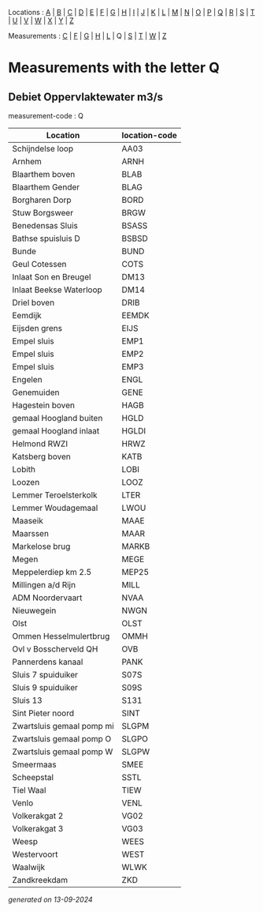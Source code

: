 Locations : [A](location_A.md) | [B](location_B.md) | [C](location_C.md) | [D](location_D.md) | [E](location_E.md) | [F](location_F.md) | [G](location_G.md) | [H](location_H.md) | [I](location_I.md) | [J](location_J.md) | [K](location_K.md) | [L](location_L.md) | [M](location_M.md) | [N](location_N.md) | [O](location_O.md) | [P](location_P.md) | [Q](location_Q.md) | [R](location_R.md) | [S](location_S.md) | [T](location_T.md) | [U](location_U.md) | [V](location_V.md) | [W](location_W.md) | [X](location_X.md) | [Y](location_Y.md) | [Z](location_Z.md)

Measurements : [C](measurement_C.md) | [F](measurement_F.md) | [G](measurement_G.md) | [H](measurement_H.md) | [L](measurement_L.md) | Q | [S](measurement_S.md) | [T](measurement_T.md) | [W](measurement_W.md) | [Z](measurement_Z.md)

# Measurements with the letter Q #

## Debiet Oppervlaktewater m3/s ##
measurement-code : Q

|Location|location-code|
|---|---|
|Schijndelse loop|AA03|
|Arnhem|ARNH|
|Blaarthem boven|BLAB|
|Blaarthem Gender|BLAG|
|Borgharen Dorp|BORD|
|Stuw Borgsweer|BRGW|
|Benedensas Sluis|BSASS|
|Bathse spuisluis D|BSBSD|
|Bunde|BUND|
|Geul Cotessen|COTS|
|Inlaat Son en Breugel|DM13|
|Inlaat Beekse Waterloop|DM14|
|Driel boven|DRIB|
|Eemdijk|EEMDK|
|Eijsden grens|EIJS|
|Empel sluis|EMP1|
|Empel sluis|EMP2|
|Empel sluis|EMP3|
|Engelen|ENGL|
|Genemuiden|GENE|
|Hagestein boven|HAGB|
|gemaal Hoogland buiten|HGLD|
|gemaal Hoogland inlaat|HGLDI|
|Helmond RWZI|HRWZ|
|Katsberg boven|KATB|
|Lobith|LOBI|
|Loozen|LOOZ|
|Lemmer Teroelsterkolk|LTER|
|Lemmer Woudagemaal|LWOU|
|Maaseik|MAAE|
|Maarssen|MAAR|
|Markelose brug|MARKB|
|Megen|MEGE|
|Meppelerdiep km 2.5|MEP25|
|Millingen a/d Rijn|MILL|
|ADM Noordervaart|NVAA|
|Nieuwegein|NWGN|
|Olst|OLST|
|Ommen Hesselmulertbrug|OMMH|
|Ovl v Bosscherveld QH|OVB|
|Pannerdens kanaal|PANK|
|Sluis 7 spuiduiker|S07S|
|Sluis 9 spuiduiker|S09S|
|Sluis 13|S131|
|Sint Pieter noord|SINT|
|Zwartsluis gemaal pomp mi|SLGPM|
|Zwartsluis gemaal pomp O|SLGPO|
|Zwartsluis gemaal pomp W|SLGPW|
|Smeermaas|SMEE|
|Scheepstal|SSTL|
|Tiel Waal|TIEW|
|Venlo|VENL|
|Volkerakgat 2|VG02|
|Volkerakgat 3|VG03|
|Weesp|WEES|
|Westervoort|WEST|
|Waalwijk|WLWK|
|Zandkreekdam|ZKD|




_generated on 13-09-2024_